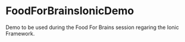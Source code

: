 # FoodForBrainsIonicDemo
Demo to be used during the Food For Brains session regaring the Ionic Framework.
